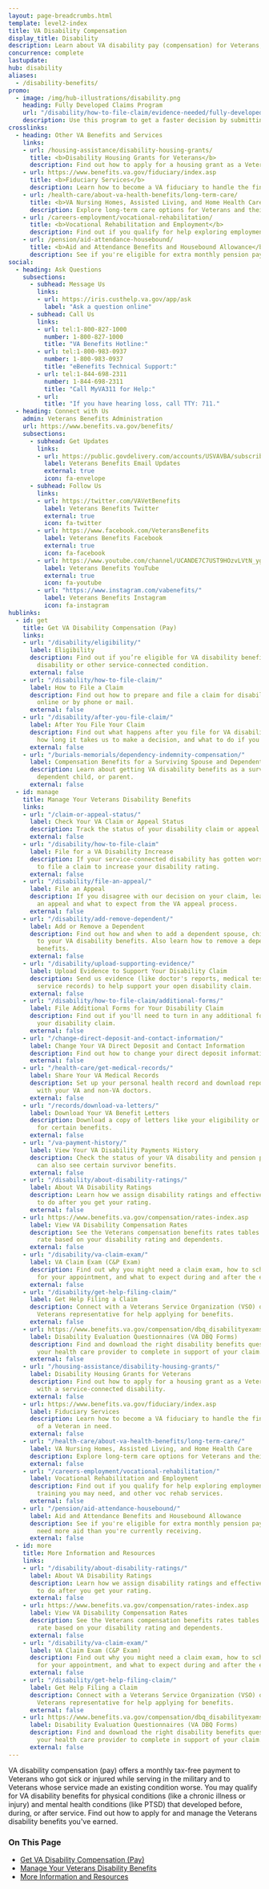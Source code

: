 ```yaml
---
layout: page-breadcrumbs.html
template: level2-index
title: VA Disability Compensation
display_title: Disability
description: Learn about VA disability pay (compensation) for Veterans, including ratings, which conditions qualify, and how to file a claim. Find out if you can get VA disability pay for a service-connected disability (an illness or injury caused or made worse by your service).
concurrence: complete
lastupdate:
hub: disability
aliases:
  - /disability-benefits/
promo:
  - image: /img/hub-illustrations/disability.png
    heading: Fully Developed Claims Program
    url: "/disability/how-to-file-claim/evidence-needed/fully-developed-claims/"
    description: Use this program to get a faster decision by submitting evidence along with your claim.
crosslinks:
  - heading: Other VA Benefits and Services
    links:
    - url: /housing-assistance/disability-housing-grants/
      title: <b>Disability Housing Grants for Veterans</b>
      description: Find out how to apply for a housing grant as a Veteran or Servicemember with a service-connected disability.
    - url: https://www.benefits.va.gov/fiduciary/index.asp
      title: <b>Fiduciary Services</b>
      description: Learn how to become a VA fiduciary to handle the financial affairs of a Veteran in need.
    - url: /health-care/about-va-health-benefits/long-term-care/
      title: <b>VA Nursing Homes, Assisted Living, and Home Health Care</b>
      description: Explore long-term care options for Veterans and their caregivers.
    - url: /careers-employment/vocational-rehabilitation/
      title: <b>Vocational Rehabilitation and Employment</b>
      description: Find out if you qualify for help exploring employment options, any training you may need, and other voc rehab services.
    - url: /pension/aid-attendance-housebound/
      title: <b>Aid and Attendance Benefits and Housebound Allowance</b>
      description: See if you're eligible for extra monthly pension payments if you need more aid than you're currently receiving.
social:
  - heading: Ask Questions
    subsections:
      - subhead: Message Us
        links:
        - url: https://iris.custhelp.va.gov/app/ask
          label: "Ask a question online"
      - subhead: Call Us
        links:
        - url: tel:1-800-827-1000
          number: 1-800-827-1000
          title: "VA Benefits Hotline:"
        - url: tel:1-800-983-0937
          number: 1-800-983-0937
          title: "eBenefits Technical Support:"
        - url: tel:1-844-698-2311
          number: 1-844-698-2311
          title: "Call MyVA311 for Help:"
        - url:
          title: "If you have hearing loss, call TTY: 711."
  - heading: Connect with Us
    admin: Veterans Benefits Administration
    url: https://www.benefits.va.gov/benefits/
    subsections:
      - subhead: Get Updates
        links:
        - url: https://public.govdelivery.com/accounts/USVAVBA/subscriber/new
          label: Veterans Benefits Email Updates
          external: true
          icon: fa-envelope
      - subhead: Follow Us
        links:
        - url: https://twitter.com/VAVetBenefits
          label: Veterans Benefits Twitter
          external: true
          icon: fa-twitter
        - url: https://www.facebook.com/VeteransBenefits
          label: Veterans Benefits Facebook
          external: true
          icon: fa-facebook
        - url: https://www.youtube.com/channel/UCANDE7C7UST9HOzvLVtN_yg
          label: Veterans Benefits YouTube
          external: true
          icon: fa-youtube
        - url: "https://www.instagram.com/vabenefits/"
          label: Veterans Benefits Instagram
          icon: fa-instagram
hublinks:
  - id: get
    title: Get VA Disability Compensation (Pay)
    links:
    - url: "/disability/eligibility/"
      label: Eligibility
      description: Find out if you’re eligible for VA disability benefits for a presumptive
        disability or other service-connected condition.
      external: false
    - url: "/disability/how-to-file-claim/"
      label: How to File a Claim
      description: Find out how to prepare and file a claim for disability compensation
        online or by phone or mail.
      external: false
    - url: "/disability/after-you-file-claim/"
      label: After You File Your Claim
      description: Find out what happens after you file for VA disability compensation,
        how long it takes us to make a decision, and what to do if you disagree.
      external: false
    - url: "/burials-memorials/dependency-indemnity-compensation/"
      label: Compensation Benefits for a Surviving Spouse and Dependents (VA DIC)
      description: Learn about getting VA disability benefits as a surviving spouse,
        dependent child, or parent.
      external: false
  - id: manage
    title: Manage Your Veterans Disability Benefits
    links:
    - url: "/claim-or-appeal-status/"
      label: Check Your VA Claim or Appeal Status
      description: Track the status of your disability claim or appeal.
      external: false
    - url: "/disability/how-to-file-claim"
      label: File for a VA Disability Increase
      description: If your service-connected disability has gotten worse, find out how
        to file a claim to increase your disability rating.
      external: false
    - url: "/disability/file-an-appeal/"
      label: File an Appeal
      description: If you disagree with our decision on your claim, learn how to file
        an appeal and what to expect from the VA appeal process.
      external: false
    - url: "/disability/add-remove-dependent/"
      label: Add or Remove a Dependent
      description: Find out how and when to add a dependent spouse, child, or parent
        to your VA disability benefits. Also learn how to remove a dependent from your
        benefits.
      external: false
    - url: "/disability/upload-supporting-evidence/"
      label: Upload Evidence to Support Your Disability Claim
      description: Send us evidence (like doctor's reports, medical test results, or
        service records) to help support your open disability claim.
      external: false
    - url: "/disability/how-to-file-claim/additional-forms/"
      label: File Additional Forms for Your Disability Claim
      description: Find out if you'll need to turn in any additional forms to support
        your disability claim.
      external: false
    - url: "/change-direct-deposit-and-contact-information/"
      label: Change Your VA Direct Deposit and Contact Information
      description: Find out how to change your direct deposit information online.
      external: false
    - url: "/health-care/get-medical-records/"
      label: Share Your VA Medical Records
      description: Set up your personal health record and download reports to share
        with your VA and non-VA doctors.
      external: false
    - url: "/records/download-va-letters/"
      label: Download Your VA Benefit Letters
      description: Download a copy of letters like your eligibility or award letter
        for certain benefits.
      external: false
    - url: "/va-payment-history/"
      label: View Your VA Disability Payments History
      description: Check the status of your VA disability and pension payments. You
        can also see certain survivor benefits.
      external: false
    - url: "/disability/about-disability-ratings/"
      label: About VA Disability Ratings
      description: Learn how we assign disability ratings and effective dates, and what
        to do after you get your rating.
      external: false
    - url: https://www.benefits.va.gov/compensation/rates-index.asp
      label: View VA Disability Compensation Rates
      description: See the Veterans compensation benefits rates tables to find your
        rate based on your disability rating and dependents.
      external: false
    - url: "/disability/va-claim-exam/"
      label: VA Claim Exam (C&P Exam)
      description: Find out why you might need a claim exam, how to schedule and prepare
        for your appointment, and what to expect during and after the exam.
      external: false
    - url: "/disability/get-help-filing-claim/"
      label: Get Help Filing a Claim
      description: Connect with a Veterans Service Organization (VSO) or accredited
        Veterans representative for help applying for benefits.
      external: false
    - url: https://www.benefits.va.gov/compensation/dbq_disabilityexams.asp
      label: Disability Evaluation Questionnaires (VA DBQ Forms)
      description: Find and download the right disability benefits questionnaire for
        your health care provider to complete in support of your claim.
      external: false
    - url: "/housing-assistance/disability-housing-grants/"
      label: Disability Housing Grants for Veterans
      description: Find out how to apply for a housing grant as a Veteran or Servicemember
        with a service-connected disability.
      external: false
    - url: https://www.benefits.va.gov/fiduciary/index.asp
      label: Fiduciary Services
      description: Learn how to become a VA fiduciary to handle the financial affairs
        of a Veteran in need.
      external: false
    - url: "/health-care/about-va-health-benefits/long-term-care/"
      label: VA Nursing Homes, Assisted Living, and Home Health Care
      description: Explore long-term care options for Veterans and their caregivers.
      external: false
    - url: "/careers-employment/vocational-rehabilitation/"
      label: Vocational Rehabilitation and Employment
      description: Find out if you qualify for help exploring employment options, any
        training you may need, and other voc rehab services.
      external: false
    - url: "/pension/aid-attendance-housebound/"
      label: Aid and Attendance Benefits and Housebound Allowance
      description: See if you're eligible for extra monthly pension payments if you
        need more aid than you're currently receiving.
      external: false
  - id: more
    title: More Information and Resources
    links:
    - url: "/disability/about-disability-ratings/"
      label: About VA Disability Ratings
      description: Learn how we assign disability ratings and effective dates, and what
        to do after you get your rating.
      external: false
    - url: https://www.benefits.va.gov/compensation/rates-index.asp
      label: View VA Disability Compensation Rates
      description: See the Veterans compensation benefits rates tables to find your
        rate based on your disability rating and dependents.
      external: false
    - url: "/disability/va-claim-exam/"
      label: VA Claim Exam (C&P Exam)
      description: Find out why you might need a claim exam, how to schedule and prepare
        for your appointment, and what to expect during and after the exam.
      external: false
    - url: "/disability/get-help-filing-claim/"
      label: Get Help Filing a Claim
      description: Connect with a Veterans Service Organization (VSO) or accredited
        Veterans representative for help applying for benefits.
      external: false
    - url: https://www.benefits.va.gov/compensation/dbq_disabilityexams.asp
      label: Disability Evaluation Questionnaires (VA DBQ Forms)
      description: Find and download the right disability benefits questionnaire for
        your health care provider to complete in support of your claim.
      external: false
---
```


<p class="va-introtext">
VA disability compensation (pay) offers a monthly tax-free payment to Veterans who got sick or injured while serving in the military and to Veterans whose service made an existing condition worse. You may qualify for VA disability benefits for physical conditions (like a chronic illness or injury) and mental health conditions (like PTSD) that developed before, during, or after service. Find out how to apply for and manage the Veterans disability benefits you've earned.
</p>

<h3>On This Page</h3>

<ul>
  <li><a href="#get">Get VA Disability Compensation (Pay)</a></li>
  <li><a href="#manage">Manage Your Veterans Disability Benefits</a></li>
  <li><a href="#more">More Information and Resources</a></li>
</ul>
